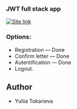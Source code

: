 ### JWT full stack app

[<img alt="Site link" src="https://img.shields.io/badge/-Live%20app%20%E2%86%92-green?&style=for-the-badge" />](https://login-register-jwt.netlify.app/)

### Options:

- Registration — Done
- Confirm letter — Done
- Autentification — Done
- Logout.

## Author

- Yuliia Tokarieva
